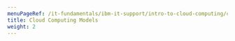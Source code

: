 ```yaml
---
menuPageRef: /it-fundamentals/ibm-it-support/intro-to-cloud-computing/cloud-computing-models
title: Cloud Computing Models
weight: 2
---
```

